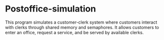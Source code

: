 # Postoffice-simulation
This program simulates a customer-clerk system where customers interact with clerks through shared memory and semaphores. It allows customers to enter an office, request a service, and be served by available clerks.
